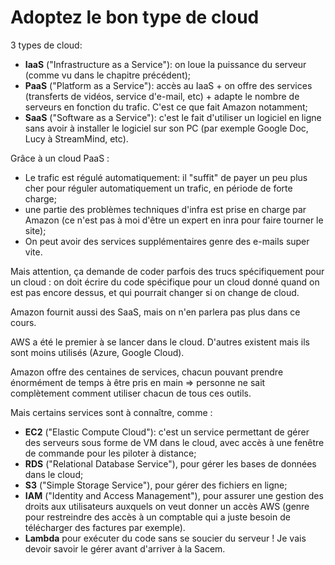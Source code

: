 # Adoptez le bon type de cloud

3 types de cloud:

- **IaaS** ("Infrastructure as a Service"): on loue la puissance du serveur (comme vu dans le chapitre précédent);
- **PaaS** ("Platform as a Service"): accès au IaaS + on offre des services (transferts de vidéos, service d'e-mail, etc) + adapte le nombre de serveurs en fonction du trafic. C'est ce que fait Amazon notamment;
- **SaaS** ("Software as a Service"): c'est le fait d'utiliser un logiciel en ligne sans avoir à installer le logiciel sur son PC (par exemple Google Doc, Lucy à StreamMind, etc).

Grâce à un cloud PaaS :

- Le trafic est régulé automatiquement: il "suffit" de payer un peu plus cher pour réguler automatiquement un trafic, en période de forte charge;
- une partie des problèmes techniques d'infra est prise en charge par Amazon (ce n'est pas à moi d'être un expert en inra pour faire tourner le site);
- On peut avoir des services supplémentaires genre des e-mails super vite.

Mais attention, ça demande de coder parfois des trucs spécifiquement pour un cloud : on doit écrire du code spécifique pour un cloud donné quand on est pas encore dessus, et qui pourrait changer si on change de cloud.

Amazon fournit aussi des SaaS, mais on n'en parlera pas plus dans ce cours.

AWS a été le premier à se lancer dans le cloud. D'autres existent mais ils sont moins utilisés (Azure, Google Cloud).

Amazon offre des centaines de services, chacun pouvant prendre énormément de temps à être pris en main => personne ne sait complètement comment utiliser chacun de tous ces outils.

Mais certains services sont à connaître, comme :

- **EC2** ("Elastic Compute Cloud"): c'est un service permettant de gérer des serveurs sous forme de VM dans le cloud, avec accès à une fenêtre de commande pour les piloter à distance;
- **RDS** ("Relational Database Service"), pour gérer les bases de données dans le cloud;
- **S3** ("Simple Storage Service"), pour gérer des fichiers en ligne;
- **IAM** ("Identity and Access Management"), pour assurer une gestion des droits aux utilisateurs auxquels on veut donner un accès AWS (genre pour restreindre des accès à un comptable qui a juste besoin de télécharger des factures par exemple).
- **Lambda** pour exécuter du code sans se soucier du serveur ! Je vais devoir savoir le gérer avant d'arriver à la Sacem.
